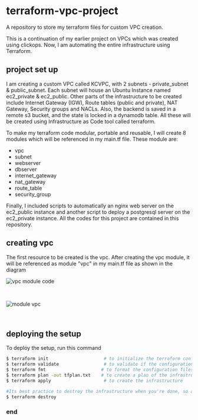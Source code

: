 # terraform-vpc-project
A repository to store my terraform files for custom VPC creation. 

This is a continuation of my earlier project on VPCs which was created using clickops. Now, I am automating the entire infrastructure using Terraform.

## project set up
I am creating a custom VPC called KCVPC, with 2 subnets - private_subnet & public_subnet. Each subnet will house an Ubuntu Instance named ec2_private & ec2_public. Other parts of the infrastructure to be created include Internet Gateway (IGW), Route tables (public and private), NAT Gateway, Security groups and NACLs. Also, the backend is saved in a remote s3 bucket, and the state is locked in a dynamodb table. All these will be created using Infrastructure as Code tool called terraform.

To make my terraform code modular, portable and reusable, I will create 8 modules which will be referenced in my main.tf file. These module are: 
 - vpc
 - subnet
 - webserver
 - dbserver
 - internet_gateway
 - nat_gateway
 - route_table
 - security_group
 

Finally,  I included scripts to automatically an nginx web server on the ec2_public instance and another script to deploy a postgresql server on the ec2_private instance. All the codes for this project are contained in this repository. 

## creating vpc
The first resource to be created is the vpc. After creating the vpc module, it will be referenced as module "vpc" in my main.tf file as shown in the diagram 

![vpc module code](https://github.com/user-attachments/assets/4f7180b8-6a48-412d-8cbd-783deecc071a)

<br>

![module vpc](https://github.com/user-attachments/assets/8f5eea90-f30e-4a75-b8fe-c75a04013190)

<br>


## deploying the setup 
To deploy the setup, run this command 
```bash
$ terraform init                     # to initialize the terraform configuration, download the modules and state files
$ terraform validate                 # to validate if the configuration is syntactically correct
$ terraform fmt                     # to format the configuration files to meet best practices
$ terraform plan -out tfplan.txt    # to create a plan of the infrastructure and save it as a file named tfplan.txt
$ terraform apply                    # to create the infrastructure

#Its best practice to destroy the infrastructure when you're done, so as not to accumulate cloud costs. Run this command to destroy all the infrastructure:
$ terraform destroy
```

### end 

